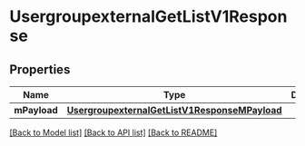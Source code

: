 # UsergroupexternalGetListV1Response

## Properties
Name | Type | Description | Notes
------------ | ------------- | ------------- | -------------
**mPayload** | [**UsergroupexternalGetListV1ResponseMPayload**](UsergroupexternalGetListV1ResponseMPayload.md) |  | 

[[Back to Model list]](../README.md#documentation-for-models) [[Back to API list]](../README.md#documentation-for-api-endpoints) [[Back to README]](../README.md)


